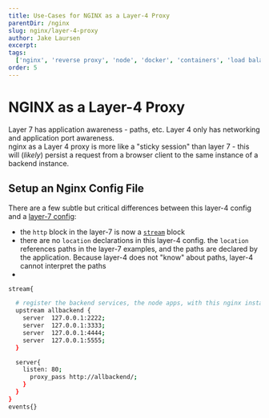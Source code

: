 ```yaml
---
title: Use-Cases for NGINX as a Layer-4 Proxy
parentDir: /nginx
slug: nginx/layer-4-proxy
author: Jake Laursen
excerpt:
tags:
  ['nginx', 'reverse proxy', 'node', 'docker', 'containers', 'load balancer']
order: 5
---
```


# NGINX as a Layer-4 Proxy

Layer 7 has application awareness - paths, etc.
Layer 4 only has networking and application port awareness.  
nginx as a Layer 4 proxy is more like a "sticky session" than layer 7 - this will (_likely_) persist a request from a browser client to the same instance of a backend instance.

## Setup an Nginx Config File

There are a few subtle but critical differences between this layer-4 config and a [layer-7 config](/nginx/layer-7-proxy):

- the `http` block in the layer-7 is now a [`stream`](https://nginx.org/en/docs/stream/ngx_stream_core_module.html) block
- there are no `location` declarations in this layer-4 config. the `location` references paths in the layer-7 examples, and the paths are declared by the application. Because layer-4 does not "know" about paths, layer-4 cannot interpret the paths
-

```bash
stream{

  # register the backend services, the node apps, with this nginx instance
  upstream allbackend {
    server  127.0.0.1:2222;
    server  127.0.0.1:3333;
    server  127.0.0.1:4444;
    server  127.0.0.1:5555;
  }

  server{
    listen: 80;
      proxy_pass http://allbackend/;
    }
  }
}
events{}
```
